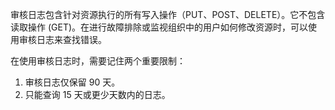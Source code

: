 审核日志包含针对资源执行的所有写入操作（PUT、POST、DELETE）。它不包含读取操作 (GET)。在进行故障排除或监视组织中的用户如何修改资源时，可以使用审核日志来查找错误。

在使用审核日志时，需要记住两个重要限制：

1. 审核日志仅保留 90 天。
2. 只能查询 15 天或更少天数内的日志。

<!---HONumber=Mooncake_0523_2016-->